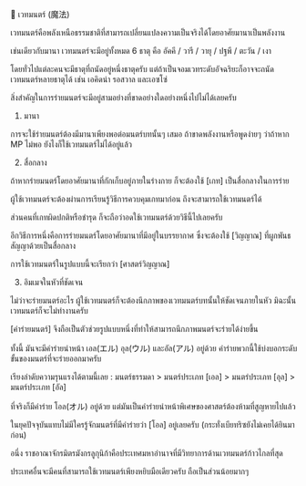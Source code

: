 ﻿📌 เวทมนตร์ (魔法)

เวทมนตร์คือพลังเหนือธรรมชาติที่สามารถเปลี่ยนแปลงความเป็นจริงได้โดยอาศัยมานาเป็นพลังงาน

เช่นเดียวกับมานา เวทมนตร์จะมีอยู่ทั้งหมด 6 ธาตุ คือ อัคคี / วารี / วายุ / ปฐพี / ตะวัน / เงา

โดยทั่วไปแต่ละคนจะมีธาตุที่ถนัดอยู่หนึ่งธาตุครับ แต่ถ้าเป็นจอมเวทระดับอัจฉริยะก็อาจจะถนัดเวทมนตร์หลายธาตุได้ เช่น เอคิดน่า รอสวาล และเอซโซ่

สิ่งสำคัญในการร่ายมนตร์จะมีอยู่สามอย่างที่ขาดอย่างใดอย่างหนึ่งไปไม่ได้เลยครับ

1. มานา

การจะใช้ร่ายมนตร์ต้องมีมานาเพียงพอต่อมนตร์บทนั้นๆ เสมอ ถ้าขาดพลังงานหรือพูดง่ายๆ ว่าถ้าหาก MP ไม่พอ ยังไงก็ใช้เวทมนตร์ไม่ได้อยู่แล้ว

2. สื่อกลาง

ถ้าหากร่ายมนตร์โดยอาศัยมานาที่กักเก็บอยู่ภายในร่างกาย ก็จะต้องใช้ [เกท] เป็นสื่อกลางในการร่าย

ผู้ใช้เวทมนตร์จะต้องผ่านการเรียนรู้วิธีการควบคุมเกทมาก่อน ถึงจะสามารถใช้เวทมนตร์ได้

ส่วนคนที่เกทผิดปกติหรือชำรุด ก็จะถือว่าอดใช้เวทมนตร์ด้วยวิธีนี้ไปเลยครับ

อีกวิธีการหนึ่งคือการร่ายมนตร์โดยอาศัยมานาที่มีอยู่ในบรรยากาศ ซึ่งจะต้องใช้ [วิญญาณ] ที่ผูกพันธสัญญาด้วยเป็นสื่อกลาง

การใช้เวทมนตร์ในรูปแบบนี้จะเรียกว่า [ศาสตร์วิญญาณ]

3. อิมเมจในหัวที่ชัดเจน

ไม่ว่าจะร่ายมนตร์อะไร ผู้ใช้เวทมนตร์ก็จะต้องนึกภาพของเวทมนตร์บทนั้นให้ชัดเจนภายในหัว มิฉะนั้นเวทมนตร์ก็จะไม่ทำงานครับ

[คำร่ายมนตร์] จึงถือเป็นตัวช่วยรูปแบบหนึ่งที่ทำให้สามารถนึกภาพมนตร์จะร่ายได้ง่ายขึ้น

ทั้งนี้ มันจะมีคำร่ายนำหน้า เอล(エル) อุล(ウル) และอัล(アル) อยู่ด้วย คำร่ายพวกนี้ใช้บ่งบอกระดับขั้นของมนตร์ที่จะร่ายออกมาครับ

เรียงลำดับความรุนแรงได้ตามนี้เลย : มนตร์ธรรมดา > มนตร์ประเภท [เอล] > มนตรํประเภท [อุล] > มนตร์ประเภท [อัล]

ที่จริงก็มีคำร่าย โอล(オル) อยู่ด้วย แต่มันเป็นคำร่ายนำหน้าพิเศษของศาสตร์ต้องห้ามที่สูญหายไปแล้ว

ในยุคปัจจุบันแทบไม่มีใครรู้จักมนตร์ที่มีคำร่ายว่า [โอล] อยู่เลยครับ (กระทั่งเบียทริซยังไม่เคยได้ยินมาก่อน)

อนึ่ง ราชอาณาจักรมิตรมังกรลูกุนิก้าคือประเทศมหาอำนาจที่มีวิทยาการด้านเวทมนตร์ก้าวไกลที่สุด

ประเทศอื่นจะมีคนที่สามารถใช้เวทมนตร์เพียงหยิบมือเดียวครับ ถือเป็นส่วนน้อยมากๆ
